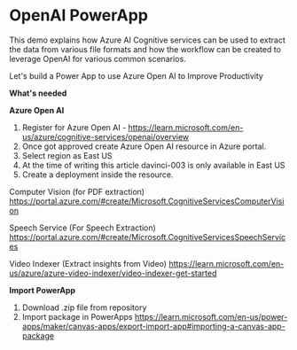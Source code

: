 # OpenAI PowerApp
This demo explains how Azure AI Cognitive services can be used to extract the data from various file formats and how the workflow can be created to leverage OpenAI for various common scenarios. 

Let's build a Power App to use Azure Open AI to Improve Productivity

<b>What's needed</b>

<b>Azure Open AI</b>

1. Register for Azure Open AI - https://learn.microsoft.com/en-us/azure/cognitive-services/openai/overview
2. Once got approved create Azure Open AI resource in Azure portal.
3. Select region as East US
4. At the time of writing this article davinci-003 is only available in East US
5. Create a deployment inside the resource.

Computer Vision (for PDF extraction)
https://portal.azure.com/#create/Microsoft.CognitiveServicesComputerVision

Speech Service (For Speech Extraction)
https://portal.azure.com/#create/Microsoft.CognitiveServicesSpeechServices

Video Indexer (Extract insights from Video)
https://learn.microsoft.com/en-us/azure/azure-video-indexer/video-indexer-get-started

<b>Import PowerApp</b>
1. Download .zip file from repository
2. Import package in PowerApps
https://learn.microsoft.com/en-us/power-apps/maker/canvas-apps/export-import-app#importing-a-canvas-app-package
